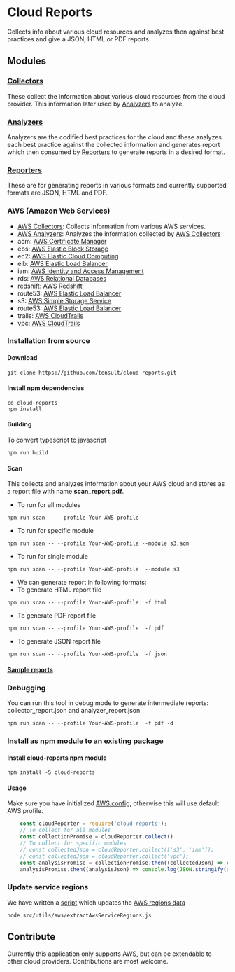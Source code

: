 # Cloud Reports
Collects info about various cloud resources and analyzes then against best practices and give a JSON, HTML or PDF reports.

## Modules
### [Collectors](https://github.com/tensult/cloud-reports/tree/master/src/collectors)
These collect the information about various cloud resources from the cloud provider. This information later used by [Analyzers](https://github.com/tensult/cloud-reports/tree/master/src/analyzers) to analyze.
### [Analyzers](https://github.com/tensult/cloud-reports/tree/master/src/analyzers)
Analyzers are the codified best practices for the cloud and these analyzes each best practice against the collected information and generates report which then consumed by [Reporters](https://github.com/tensult/cloud-reports/tree/master/src/reporters) to generate reports in a desired format.
### [Reporters](https://github.com/tensult/cloud-reports/tree/master/src/reporters)
These are for generating reports in various formats and currently supported formats are JSON, HTML and PDF.
### AWS (Amazon Web Services)
* [AWS Collectors](https://github.com/tensult/cloud-reports/tree/master/src/collectors/aws): Collects information from various AWS services.
* [AWS Analyzers](https://github.com/tensult/cloud-reports/tree/master/src/analyzers/aws): Analyzes the information collected by [AWS Collectors](https://github.com/tensult/cloud-reports/tree/master/src/collectors/aws)
* acm: [AWS Certificate Manager](https://github.com/tensult/cloud-reports/tree/master/src/analyzers/security/aws/acm)
* ebs: [AWS Elastic Block Storage](https://github.com/tensult/cloud-reports/tree/master/src/analyzers/security/aws/ebs)
* ec2: [AWS Elastic Cloud Computing](https://github.com/tensult/cloud-reports/tree/master/src/analyzers/security/aws/ec2)
* elb: [AWS Elastic Load Balancer](https://github.com/tensult/cloud-reports/tree/master/src/analyzers/security/aws/elb)
* iam: [AWS Identity and Access Management](https://github.com/tensult/cloud-reports/tree/master/src/analyzers/security/aws/iam)
* rds: [AWS Relational Databases](https://github.com/tensult/cloud-reports/tree/master/src/analyzers/security/aws/rds)
* redshift: [AWS Redshift](https://github.com/tensult/cloud-reports/tree/master/src/analyzers/security/aws/redshift)
* route53: [AWS Elastic Load Balancer](https://github.com/tensult/cloud-reports/tree/master/src/analyzers/security/aws/elb)
* s3: [AWS Simple Storage Service](https://github.com/tensult/cloud-reports/tree/master/src/analyzers/security/aws/s3)
* route53: [AWS Elastic Load Balancer](https://github.com/tensult/cloud-reports/tree/master/src/analyzers/security/aws/elb)
* trails: [AWS CloudTrails](https://github.com/tensult/cloud-reports/tree/master/src/analyzers/security/aws/trails)
* vpc: [AWS CloudTrails](https://github.com/tensult/cloud-reports/tree/master/src/analyzers/security/aws/vpc)

### Installation from source
#### Download

    git clone https://github.com/tensult/cloud-reports.git

#### Install npm dependencies
    cd cloud-reports
    npm install

#### Building
To convert typescript to javascript

    npm run build 
#### Scan
This collects and analyzes information about your AWS cloud and stores as a report file with name **scan_report.pdf**.
* To run for all modules
```
npm run scan -- --profile Your-AWS-profile
```
* To run for specific module
```
npm run scan -- --profile Your-AWS-profile --module s3,acm
```
* To run for single module
```
npm run scan -- --profile Your-AWS-profile  --module s3
```
* We can generate report in following formats: 
* To generate HTML report file
```
npm run scan -- --profile Your-AWS-profile  -f html
```
* To generate PDF report file
```
npm run scan -- --profile Your-AWS-profile  -f pdf
```
* To generate JSON report file
```
npm run scan -- --profile Your-AWS-profile  -f json
```
#### [Sample reports](https://github.com/tensult/cloud-reports/tree/master/sample-reports)

### Debugging
You can run this tool in debug mode to generate intermediate reports: collector_report.json and analyzer_report.json
```
npm run scan -- --profile Your-AWS-profile  -f pdf -d
```
### Install as npm module to an existing package
#### Install cloud-reports npm module
```
npm install -S cloud-reports
```
#### Usage
Make sure you have initialized [AWS.config](https://docs.aws.amazon.com/sdk-for-javascript/v2/developer-guide/global-config-object.html), otherwise this will use default AWS profile.
```js
    const cloudReporter = require('cloud-reports');
    // To collect for all modules
    const collectionPromise = cloudReporter.collect()
    // To collect for specific modules
    // const collectedJson = cloudReporter.collect(['s3', 'iam']);
    // const collectedJson = cloudReporter.collect('vpc');
    const analysisPromise = collectionPromise.then((collectedJson) => cloudReporter.analyze(collectedJson));
    analysisPromise.then((analysisJson) => console.log(JSON.stringify(analysisJson, null, 2)));
```
### Update service regions
We have written a [script](https://github.com/tensult/cloud-reports/blob/master/src/scripts/extractAwsServiceRegions.js) which updates the [AWS regions data](https://github.com/tensult/cloud-reports/blob/master/src/utils/aws/regions_data.ts)
```
node src/utils/aws/extractAwsServiceRegions.js
```
## Contribute
Currently this application only supports AWS, but can be extendable to other cloud providers. Contributions are most welcome.

